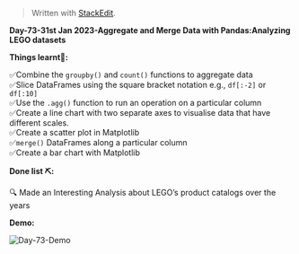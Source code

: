 ﻿<!DOCTYPE html>
<html>

<head>
  <meta charset="utf-8">
  <meta name="viewport" content="width=device-width, initial-scale=1.0">
  <link rel="stylesheet" href="https://stackedit.io/style.css" />
</head>

<body class="stackedit">
  <div class="stackedit__html"><blockquote>
<p>Written with <a href="https://stackedit.io/">StackEdit</a>.</p>
</blockquote>
<p><strong>Day-73-31st Jan 2023-Aggregate and Merge Data with Pandas:Analyzing LEGO datasets</strong></p>
<p><strong>Things learnt📝:</strong></p>
<p>✅Combine the <code>groupby()</code> and <code>count()</code> functions to aggregate data<br>
✅Slice DataFrames using the square bracket notation e.g., <code>df[:-2]</code> or <code>df[:10]</code><br>
✅Use the <code>.agg()</code> function to run an operation on a particular column<br>
✅Create a line chart with two separate axes to visualise data that have different scales.<br>
✅Create a scatter plot in Matplotlib<br>
✅<code>merge()</code> DataFrames along a particular column<br>
✅Create a bar chart with Matplotlib</p>
<p><strong>Done list ⛏️:</strong></p>
<p>🔍 Made an Interesting Analysis about LEGO’s product catalogs over the years</p>
<p><strong>Demo:</strong></p>
<p><img src="https://i.imgur.com/uOqz8ww.png" alt="Day-73-Demo"></p>
</div>
</body>

</html>
